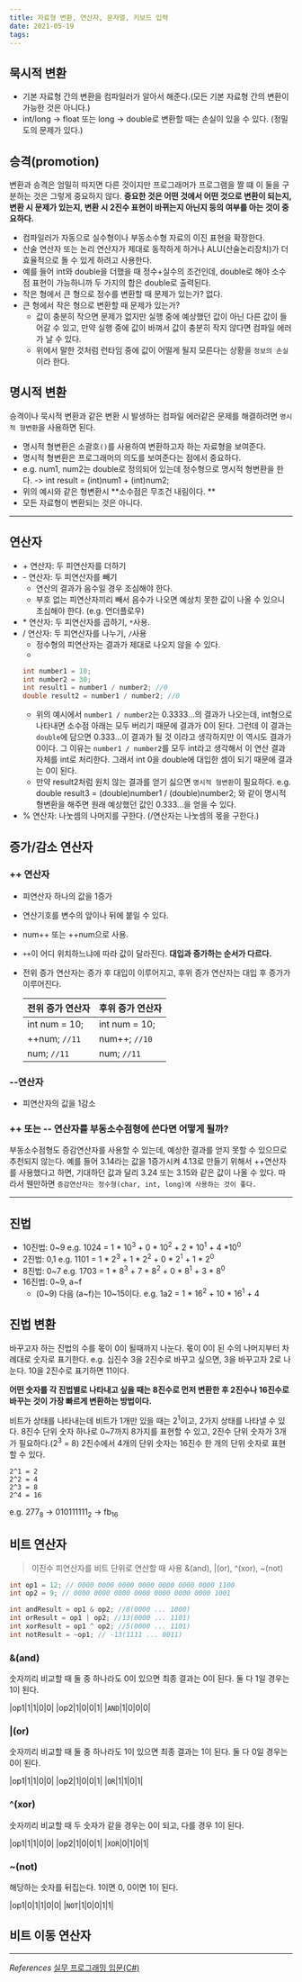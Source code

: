 ```yaml
---
title: 자료형 변환, 연산자, 문자열, 키보드 입력
date: 2021-05-19
tags:
---
```


## 묵시적 변환

- 기본 자료형 간의 변환을 컴파일러가 알아서 해준다.(모든 기본 자료형 간의 변환이 가능한 것은 아니다.)
- int/long -> float 또는 long -> double로 변환할 때는 손실이 있을 수 있다. (정밀도의 문제가 있다.)

## 승격(promotion)

변환과 승격은 엄밀히 따지면 다른 것이지만 프로그래머가 프로그램을 짤 떄 이 둘을 구분하는 것은 그렇게 중요하지 않다. **중요한 것은 어떤 것에서 어떤 것으로 변환이 되는지, 변환 시 문제가 있는지, 변환 시 2진수 표현이 바뀌는지 아닌지 등의 여부를 아는 것이 중요하다.**

- 컴파일러가 자동으로 실수형이나 부동소수형 자료의 이진 표현을 확장한다.
- 산술 연산자 또는 논리 연산자가 제대로 동작하게 하거나 ALU(산술논리장치)가 더 효율적으로 돌 수 있게 하려고 사용한다.
- 예를 들어 int와 double을 더했을 때 정수+실수의 조건인데, double로 해야 소수점 표현이 가능하니까 두 가지의 합은 double로 출력된다.
- 작은 형에서 큰 형으로 정수를 변환할 때 문제가 있는가? 없다.
- 큰 형에서 작은 형으로 변환할 때 문제가 있는가?
  - 값이 충분히 작으면 문제가 없지만 실행 중에 예상했던 값이 아닌 다른 값이 들어갈 수 있고, 만약 실행 중에 값이 바껴서 값이 충분히 작지 않다면 컴파일 에러가 날 수 있다.
  - 위에서 말한 것처럼 런타임 중에 값이 어떨게 될지 모른다는 상황을 `정보의 손실`이라 한다.

## 명시적 변환

승격이나 묵시적 변환과 같은 변환 시 발생하는 컴파일 에러같은 문제를 해결하려면 `명시적 형변환`을 사용하면 된다.

- 명시적 형변환은 소괄호`()`를 사용하여 변환하고자 하는 자료형을 보여준다.
- 명시적 형변환은 프로그래머의 의도를 보여준다는 점에서 중요하다.
- e.g. num1, num2는 double로 정의되어 있는데 정수형으로 명시적 형변환을 한다. -> int result = (int)num1 + (int)num2;
- 위의 예시와 같은 형변환시 **소수점은 무조건 내림이다. **
- 모든 자료형이 변환되는 것은 아니다.

---

## 연산자

- \+ 연산자: 두 피연산자를 더하기
- \- 연산자: 두 피연산자를 빼기
  - 연산의 결과가 음수일 경우 조심해야 한다.
  - 부호 없는 피연산자끼리 빼서 음수가 나오면 예상치 못한 값이 나올 수 있으니 조심해야 한다. (e.g. 언더플로우)
- \* 연산자: 두 피연산자를 곱하기, `*`사용.
- \/ 연산자: 두 피연산자를 나누기, `/`사용
  - 정수형의 피연산자는 결과가 제대로 나오지 않을 수 있다.
  -
  ```c#
  int number1 = 10;
  int number2 = 30;
  int result1 = number1 / number2; //0
  double result2 = number1 / number2; //0
  ```
  - 위의 예시에서 `number1 / number2`는 0.3333...의 결과가 나오는데, int형으로 나타내면 소수점 아래는 모두 버리기 때문에 결과가 0이 된다. 그런데 이 결과는 `double`에 담으면 0.333...이 결과가 될 것 이라고 생각하지만 이 역시도 결과가 0이다. 그 이유는 `number1 / number2`를 모두 int라고 생각해서 이 연산 결과 자체를 int로 처리한다. 그래서 int 0을 double에 대입한 셈이 되기 때문에 결과는 0이 된다.
  - 만약 result2처럼 원치 않는 결과를 얻기 싫으면 `명시적 형변환`이 필요하다. e.g. double result3 = (double)number1 / (double)number2; 와 같이 명시적 형변환을 해주면 원래 예상했던 값인 0.333...을 얻을 수 있다.
- \% 연산자: 나눗셈의 나머지를 구한다. (/연산자는 나눗셈의 몫을 구한다.)

## 증가/감소 연산자

### ++ 연산자

- 피연산자 하나의 값을 1증가
- 연산기호를 변수의 앞이나 뒤에 붙일 수 있다.
- num++ 또는 ++num으로 사용.
- `++`이 어디 위치하느냐에 따라 값이 달라진다. **대입과 증가하는 순서가 다르다.**
- 전위 증가 연산자는 증가 후 대입이 이루어지고, 후위 증가 연산자는 대입 후 증가가 이루어진다.

  | 전위 증가 연산자 | 후위 증가 연산자 |
  | ---------------- | ---------------- |
  | int num = 10;    | int num = 10;    |
  | ++num; `//11`    | num++; `//10`    |
  | num; `//11`      | num; `//11`      |

### --연산자

- 피연산자의 값을 1감소

### ++ 또는 -- 연산자를 부동소수점형에 쓴다면 어떻게 될까?

부동소수점형도 증감연산자를 사용할 수 있는데, 예상한 결과를 얻지 못할 수 있으므로 추천되지 않는다. 예를 들어 3.14라는 값을 1증가시켜 4.13로 만들기 위해서 ++연산자를 사용했다고 하면, 기대하던 값과 달리 3.24 또는 3.15와 같은 값이 나올 수 있다. 따라서 웬만하면 `증감연산자는 정수형(char, int, long)에 사용하는 것이 좋다.`

---

## 진법

- 10진법: 0~9
  e.g. 1024 = 1 \* 10<sup>3</sup> + 0 \* 10<sup>2</sup> + 2 \* 10<sup>1</sup> + 4 \*10<sup>0</sup>
- 2진법: 0,1
  e.g. 1101 = 1 \* 2<sup>3</sup> + 1 \* 2<sup>2</sup> + 0 \* 2<sup>1</sup> + 1 \* 2<sup>0</sup>
- 8진법: 0~7
  e.g. 1703 = 1 \* 8<sup>3</sup> + 7 \* 8<sup>2</sup> + 0 \* 8<sup>1</sup> + 3 \* 8<sup>0</sup>
- 16진법: 0~9, a~f
  - (0~9) 다음 (a~f)는 10~15이다.
    e.g. 1a2 = 1 \* 16<sup>2</sup> + 10 \* 16<sup>1</sup> + 4

## 진법 변환

바꾸고자 하는 진법의 수를 몫이 0이 될때까지 나눈다. 몫이 0이 된 수의 나머지부터 차례대로 숫자로 표기한다.
e.g. 십진수 3을 2진수로 바꾸고 싶으면, 3을 바꾸고자 2로 나눈다. 10을 2진수로 표기하면 11이다.

**어떤 숫자를 각 진법별로 나타내고 싶을 때는 8진수로 먼저 변환한 후 2진수나 16진수로 바꾸는 것이 가장 빠르게 변환하는 방법이다.**

비트가 상태를 나타내는데 비트가 1개만 있을 때는 2<sup>1</sup>이고, 2가지 상태를 나타낼 수 있다.
8진수 단위 숫자 하나로 0~7까지 8가지를 표현할 수 있고, 2진수 단위 숫자가 3개가 필요하다.(2<sup>3</sup> = 8)
2진수에서 4개의 단위 숫자는 16진수 한 개의 단위 숫자로 표현할 수 있다.

```
2^1 = 2
2^2 = 4
2^3 = 8
2^4 = 16
```

e.g. 277<sub>8</sub> -> 010111111<sub>2</sub> -> fb<sub>16</sub>

## 비트 연산자

> 이진수 피연산자를 비트 단위로 연산할 때 사용
> &(and), |(or), ^(xor), ~(not)

```c#
int op1 = 12; // 0000 0000 0000 0000 0000 0000 0000 1100
int op2 = 9; // 0000 0000 0000 0000 0000 0000 0000 1001

int andResult = op1 & op2; //8(0000 ... 1000)
int orResult = op1 | op2; //13(0000 ... 1101)
int xorResult = op1 ^ op2; //5(0000 ... 1101)
int notResult = ~op1; // -13(1111 ... 0011)

```

### &(and)

숫자끼리 비교할 때 둘 중 하나라도 0이 있으면 최종 결과는 0이 된다. 둘 다 1일 경우는 1이 된다.

|op1|1|1|0|0|
|op2|1|0|0|1|
|`AND`|1|0|0|0|

### |(or)

숫자끼리 비교할 때 둘 중 하나라도 1이 있으면 최종 결과는 1이 된다. 둘 다 0일 경우는 0이 된다.

|op1|1|1|0|0|
|op2|1|0|0|1|
|`OR`|1|1|0|1|

### ^(xor)

숫자끼리 비교할 때 두 숫자가 같을 경우는 0이 되고, 다를 경우 1이 된다.

|op1|1|1|0|0|
|op2|1|0|0|1|
|`XOR`|0|1|0|1|

### ~(not)

해당하는 숫자를 뒤집는다. 1이면 0, 0이면 1이 된다.

|op1|0|1|1|0|0|
|`NOT`|1|0|0|1|1|

## 비트 이동 연산자

---

_References_
[실무 프로그래밍 입문(C#)](https://www.udemy.com/share/101tfkAEYTcVxXTXQJ/)
